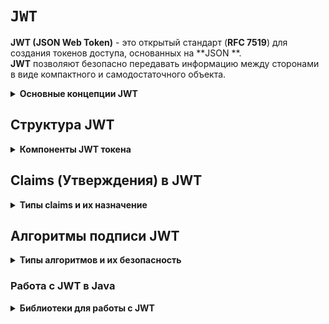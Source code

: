 # `JWT`

**JWT (JSON Web Token)** - это открытый стандарт (**RFC 7519**) для создания токенов доступа, основанных на **JSON
**.<br>
**JWT** позволяют безопасно передавать информацию между сторонами в виде компактного и самодостаточного объекта.

<details closed> 
    <summary>
        <b>Основные концепции JWT</b>
    </summary>

Ключевые характеристики JWT:

- Компактность: Может быть передан через URL, POST параметры или внутри HTTP заголовков
- Самодостаточность: Содержит всю необходимую информацию о пользователе
- Безопасность: Подписывается цифровой подписью для проверки целостности
- Статус: Не требует хранения состояния на сервере (**stateless**)

Основные сценарии использования:

- Аутентификация: После входа пользователя, каждый последующий запрос будет содержать JWT
- Обмен информацией: Безопасная передача данных между сторонами
- Авторизация: Определение прав доступа на основе claims в токене

Преимущества:

- Масштабируемость (не требует сессий на сервере)
- Кроссплатформенность
- Поддержка различных алгоритмов подписи
- Легкая интеграция с мобильными и SPA приложениями

</details>

## Структура JWT

<details closed> 
    <summary>
        <b>Компоненты JWT токена</b>
    </summary>

JWT состоит из трех частей, разделенных точками:

### `header.payload.signature`

Пример JWT токена:

```text
eyJhbGciOiJIUzI1NiIsInR5cCI6IkpXVCJ9.
eyJzdWIiOiIxMjM0NTY3ODkwIiwibmFtZSI6IkpvaG4gRG9lIiwiaWF0IjoxNTE2MjM5MDIyfQ.
SflKxwRJSMeKKF2QT4fwpMeJf36POk6yJV_adQssw5c
```

### Header (Заголовок)
Содержит метаданные о типе токена и алгоритме подписи.

```json
{
  "alg": "HS256",
  "typ": "JWT"
}
```

`alg`: Алгоритм подписи (HS256, RS256, ES256, etc.)<br>
`typ`: Тип токена (обычно "JWT")

### Payload (Полезная нагрузка)
Содержит **claims** (утверждения) - утверждения о сущности и дополнительных данных.

```json
{
  "sub": "1234567890",
  "name": "John Doe",
  "admin": true,
  "iat": 1516239022,
  "exp": 1516242622
}
```

### Signature (Подпись)
Создается путем кодирования header и payload с использованием секретного ключа и указанного алгоритма.

```java
String signature = HMACSHA256(
  base64UrlEncode(header) + "." + base64UrlEncode(payload),
  secret
);
```
</details>

## Claims (Утверждения) в JWT

<details closed> 
    <summary>
        <b>Типы claims и их назначение</b>
    </summary>

### Зарегистрированные claims (стандартные):

- `iss` (Issuer) - издатель токена
- `sub` (Subject) - субъект токена (обычно user ID)
- `aud` (Audience) - получатель токена
- `exp` (Expiration Time) - время истечения токена
- `nbf` (Not Before) - время, с которого токен становится валидным
- `iat` (Issued At) - время создания токена
- `jti` (JWT ID) - уникальный идентификатор токена

### Public claims: 
Могут быть определены по усмотрению, но должны быть зарегистрированы в **IANA JSON Web Token Registry**

### Private claims: 
Пользовательские claims для обмена информацией между сторонами

### Пример payload с различными claims:
```json
{
  // Зарегистрированные claims
  "iss": "my-auth-server",
  "sub": "user-12345",
  "aud": "my-api",
  "exp": 1716242622,
  "iat": 1716239022,
  "jti": "a1b2c3d4-e5f6-7890-abcd-ef1234567890",
  
  // Public claims
  "name": "John Doe",
  "email": "john.doe@example.com",
  
  // Private claims
  "roles": ["ROLE_USER", "ROLE_ADMIN"],
  "permissions": ["read:data", "write:data"],
  "tenant_id": "company-abc"
}
```

### Рекомендации по использованию claims:

- Используйте `exp` для ограничения времени жизни токена
- Включайте `jti` для предотвращения replay атак
- Используйте `sub` для идентификации пользователя
- Ограничивайте количество custom claims для уменьшения размера токена
</details>

## Алгоритмы подписи JWT
<details closed> 
    <summary>
        <b>Типы алгоритмов и их безопасность</b>
    </summary>

### HMAC с SHA-2 (Симметричные алгоритмы)


- `HS256` - `HMAC` с `SHA-256`
- `HS384` - `HMAC` с `SHA-384`  
- `HS512` - `HMAC` с `SHA-512`

Использование: один секретный ключ для подписи и проверки

```java
String secret = "my-super-secret-key";
```

### RSA с SHA-2 (Асимметричные алгоритмы)

- `RS256` - `RSA` с `SHA-256`
- `RS384` - `RSA` с `SHA-384`
- `RS512` - `RSA` с `SHA-512`

Использование: приватный ключ для подписи, публичный для проверки

```java
PrivateKey privateKey = // загрузка приватного ключа
PublicKey publicKey = // загрузка публичного ключа
```

### ECDSA с SHA-2 (Эллиптические кривые)

- `ES256` - `ECDSA` с `P-256` и `SHA-256`
- `ES384` - `ECDSA` с `P-384` и `SHA-384`
- `ES512` - `ECDSA` с `P-521` и `SHA-512`

Использование: более эффективные асимметричные алгоритмы

### Рекомендации по выбору алгоритма:

- Для микросервисов: `RS256` или `ES256` (публичные ключи можно распространять)
- Для монолитных приложений: `HS256` (проще в настройке)
- Высокая безопасность: `ES512` или `RS512`
- Мобильные приложения: `ES256` (меньший размер ключей)

### Пример создания ключей:

```java
// Генерация RSA ключей
KeyPairGenerator keyPairGenerator = KeyPairGenerator.getInstance("RSA");
keyPairGenerator.initialize(2048);
KeyPair keyPair = keyPairGenerator.generateKeyPair();

PrivateKey privateKey = keyPair.getPrivate();
PublicKey publicKey = keyPair.getPublic();

// Сохранение ключей в формате PEM
String privateKeyPem = "-----BEGIN PRIVATE KEY-----\n" +
                       Base64.getEncoder().encodeToString(privateKey.getEncoded()) +
                       "\n-----END PRIVATE KEY-----";
```
</details>

### Работа с JWT в Java
<details closed> 
    <summary>
        <b>Библиотеки для работы с JWT</b>
    </summary>

### Популярные Java библиотеки:

- `jjwt` (Java JWT) - наиболее популярная
- `auth0` java-jwt - от Auth0
- `nimbus-jose-jwt` - полная реализация JOSE
- `java-jwt` - от jsonwebtoken.io

### Создание и валидация JWT токена с использованием JJWT:

```java
import io.jsonwebtoken.Jwts;
import io.jsonwebtoken.SignatureAlgorithm;
import io.jsonwebtoken.security.Keys;
import java.security.Key;
import java.util.Date;

public class JwtUtil {
    
    private final Key secretKey;
    private final long expirationMs;
    
    public JwtUtil(String secret, long expirationMs) {
        this.secretKey = Keys.hmacShaKeyFor(secret.getBytes());
        this.expirationMs = expirationMs;
    }
    
    public String generateToken(String username, List<String> roles) {
        Date now = new Date();
        Date expiryDate = new Date(now.getTime() + expirationMs);
        
        return Jwts.builder()
                .setSubject(username)
                .claim("roles", roles)
                .setIssuedAt(now)
                .setExpiration(expiryDate)
                .signWith(secretKey, SignatureAlgorithm.HS256)
                .compact();
    }
    
    public String generateToken(UserDetails userDetails) {
        Map<String, Object> claims = new HashMap<>();
        claims.put("roles", userDetails.getAuthorities().stream()
                .map(GrantedAuthority::getAuthority)
                .collect(Collectors.toList()));
        
        return Jwts.builder()
                .setClaims(claims)
                .setSubject(userDetails.getUsername())
                .setIssuedAt(new Date())
                .setExpiration(new Date(System.currentTimeMillis() + expirationMs))
                .signWith(secretKey, SignatureAlgorithm.HS256)
                .compact();
    }

    public String getUsernameFromToken(String token) {
        return Jwts.parserBuilder()
                .setSigningKey(secretKey)
                .build()
                .parseClaimsJws(token)
                .getBody()
                .getSubject();
    }

    public List<String> getRolesFromToken(String token) {
        Claims claims = Jwts.parserBuilder()
                .setSigningKey(secretKey)
                .build()
                .parseClaimsJws(token)
                .getBody();

        return claims.get("roles", List.class);
    }

    public boolean validateToken(String token) {
        try {
            Jwts.parserBuilder()
                    .setSigningKey(secretKey)
                    .build()
                    .parseClaimsJws(token);
            return true;
        } catch (Exception e) {
            // Логирование ошибки валидации
            return false;
        }
    }

    public boolean isTokenExpired(String token) {
        Date expiration = Jwts.parserBuilder()
                .setSigningKey(secretKey)
                .build()
                .parseClaimsJws(token)
                .getBody()
                .getExpiration();
        return expiration.before(new Date());
    }
}
```

### Расширенная валидация с кастомными проверками:

```java
public class AdvancedJwtValidator {
    
    private final JwtParser parser;
    
    public AdvancedJwtValidator(Key secretKey) {
        this.parser = Jwts.parserBuilder()
                .setSigningKey(secretKey)
                .requireIssuer("my-auth-server")
                .requireAudience("my-api")
                .build();
    }
    
    public JwtValidationResult validateToken(String token) {
        try {
            Claims claims = parser.parseClaimsJws(token).getBody();
            
            // Дополнительные проверки
            if (!hasRequiredRoles(claims)) {
                return JwtValidationResult.failure("Insufficient roles");
            }
            
            if (isTokenRevoked(claims.getId())) {
                return JwtValidationResult.failure("Token revoked");
            }
            
            return JwtValidationResult.success(claims);
            
        } catch (ExpiredJwtException e) {
            return JwtValidationResult.failure("Token expired");
        } catch (MalformedJwtException e) {
            return JwtValidationResult.failure("Invalid token format");
        } catch (SecurityException e) {
            return JwtValidationResult.failure("Invalid signature");
        } catch (Exception e) {
            return JwtValidationResult.failure("Token validation failed: " + e.getMessage());
        }
    }
    
    public static class JwtValidationResult {
        
        private final boolean valid;
        private final String error;
        private final Claims claims;
        
        private JwtValidationResult(boolean valid, String error, Claims claims) {
            this.valid = valid;
            this.error = error;
            this.claims = claims;
        }
        
        public static JwtValidationResult success(Claims claims) {
            return new JwtValidationResult(true, null, claims);
        }
        
        public static JwtValidationResult failure(String error) {
            return new JwtValidationResult(false, error, null);
        }
        
        // геттеры
    }
}
```